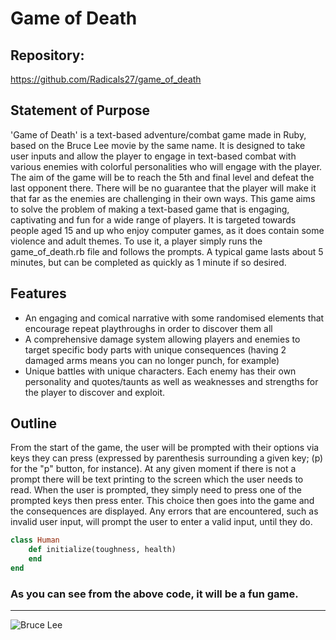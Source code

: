 # Game of Death

## Repository:
https://github.com/Radicals27/game_of_death

## Statement of Purpose
'Game of Death' is a text-based adventure/combat game made in Ruby, based on the Bruce Lee movie by the same name.  It is designed to take user inputs and allow the player to engage in text-based combat with various enemies with colorful personalities who will engage with the player.
The aim of the game will be to reach the 5th and final level and defeat the last opponent there.
There will be no guarantee that the player will make it that far as the enemies are challenging in their own ways.
This game aims to solve the problem of making a text-based game that is engaging, captivating and fun for a wide range of players.
It is targeted towards people aged 15 and up who enjoy computer games, as it does contain some violence and adult themes.
To use it, a player simply runs the game_of_death.rb file and follows the prompts.  A typical game lasts about 5 minutes, but can be completed as quickly as 1 minute if so desired.

## Features
* An engaging and comical narrative with some randomised elements that encourage repeat playthroughs in order to discover them all
* A comprehensive damage system allowing players and enemies to target specific body parts with unique consequences (having 2 damaged arms means you can no longer punch, for example)
* Unique battles with unique characters.  Each enemy has their own personality and quotes/taunts as well as weaknesses and strengths for the player to discover and exploit.

## Outline

From the start of the game, the user will be prompted with their options via keys they can press (expressed by parenthesis surrounding a given key; (p) for the "p" button, for instance).  At any given moment if there is not a prompt there will be text printing to the screen which the user needs to read.
When the user is prompted, they simply need to press one of the prompted keys then press enter.  This choice then goes into the game and the consequences are displayed.
Any errors that are encountered, such as invalid user input, will prompt the user to enter a valid input, until they do.

```ruby
class Human
    def initialize(toughness, health)
    end
end
```

### As you can see from the above code, it will be a fun game.
---


![Bruce Lee](https://thediplomat.com/wp-content/uploads/2013/12/sizes/medium/yellowjumpsuit_edited.jpg)